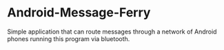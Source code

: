 Android-Message-Ferry
=====================

Simple application that can route messages through a network of Android phones running this program via bluetooth.

